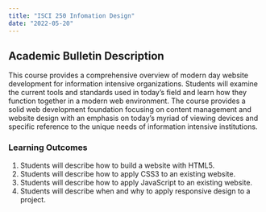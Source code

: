 ```yaml
---
title: "ISCI 250 Infomation Design"
date: "2022-05-20"
---
```


## Academic Bulletin Description

This course provides a comprehensive overview of modern day website development for information intensive organizations. Students will examine the current tools and standards used in today’s field and learn how they function together in a modern web environment. The course provides a solid web development foundation focusing on content management and website design with an emphasis on today’s myriad of viewing devices and specific reference to the unique needs of information intensive institutions.

### Learning Outcomes
1.	Students will describe how to build a website with HTML5.
2.	Students will describe how to apply CSS3 to an existing website. 
3.	Students will describe how to apply JavaScript to an existing website. 
4.	Students will describe when and why to apply responsive design to a project.
